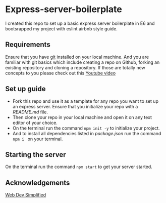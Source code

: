 # Express-server-boilerplate
I created this repo to set up a basic express server boilerplate in E6 and bootsrapped my project with eslint airbnb style guide.

## Requirements
Ensure that you have [git](https://git-scm.com/) installed on your local machine. And you are familiar with git basics which include creating a repo on Github, forking an existing repository and cloning a repository. If those are totally new concepts to you please check out this [Youtube video](https://www.youtube.com/watch?v=IHaTbJPdB-s&t=79s)

## Set up guide
- Fork this repo and use it as a template for any repo you want to set up an express server. Ensure that you initialize your repo with a _README.md_ file. 
- Then clone your repo in your local machine and open it on any text editor of your choice.
- On the terminal run the command ```npm init -y``` to initialize your project.
- And to install all dependencies listed in _package.json_ run the command ``npm i `` on your terminal.

## Starting the server
 On the terminal run the command ``npm start`` to get your server started.

## Acknowledgements
[Web Dev Simplified](https://www.youtube.com/channel/UCFbNIlppjAuEX4znoulh0Cw)



